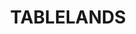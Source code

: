 ---
lastmod: '2025-04-06T06:05:19+00:00'
latitude: -18.92862068
layout: suburb
longitude: 135.5134605
postcode: 0862
state: NT
title: TABLELANDS
url: /nt/tablelands/
---